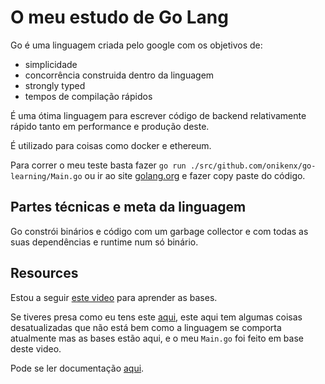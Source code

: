 # O meu estudo de Go Lang

Go é uma linguagem criada pelo google com os objetivos de:
- simplicidade
- concorrência construida dentro da linguagem
- strongly typed
- tempos de compilação rápidos

É uma ótima linguagem para escrever código de backend relativamente rápido tanto em performance e produção deste.

É utilizado para coisas como docker e ethereum.

Para correr o meu teste basta fazer `go run ./src/github.com/onikenx/go-learning/Main.go` ou ir ao site [golang.org](https://golang.org) e fazer copy paste do código.


## Partes técnicas e meta da linguagem

Go constrói binários e código com um garbage collector e com todas as suas dependências e runtime num só binário.

## Resources

Estou a seguir [este video](https://www.youtube.com/watch?v=YS4e4q9oBaU) para aprender as bases.

Se tiveres presa como eu tens este [aqui](https://www.youtube.com/watch?v=CF9S4QZuV30), este aqui tem algumas coisas desatualizadas que não está bem como a linguagem se comporta atualmente mas as bases estão aqui, e o meu `Main.go` foi feito em base deste video.

Pode se ler documentação [aqui](https://golang.org/doc/).

